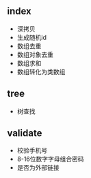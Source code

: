 ## index 
- 深拷贝
- 生成随机id
- 数组去重
- 数组对象去重
- 数组求和
- 数组转化为类数组

## tree
- 树查找

## validate
- 校验手机号
- 8-16位数字字母组合密码
- 是否为外部链接
